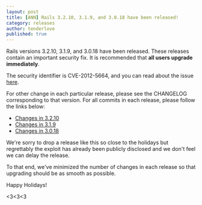 ```yaml
---
layout: post
title: [ANN] Rails 3.2.10, 3.1.9, and 3.0.18 have been released!
category: releases
author: tenderlove
published: true
---
```


Rails versions 3.2.10, 3.1.9, and 3.0.18 have been released.  These releases contain an important security fix.  It is recommended that **all users upgrade immediately**.

The security identifier is CVE-2012-5664, and you can read about the issue [here](https://groups.google.com/group/rubyonrails-security/browse_thread/thread/c2353369fea8c53).

For other change in each particular release, please see the CHANGELOG corresponding to that version.  For all commits in each release, please follow the links below:

* [Changes in 3.2.10](https://github.com/rails/rails/compare/v3.2.9...v3.2.10)
* [Changes in 3.1.9](https://github.com/rails/rails/compare/v3.1.8...v3.1.9)
* [Changes in 3.0.18](https://github.com/rails/rails/compare/v3.0.17...v3.0.18)

We're sorry to drop a release like this so close to the holidays but regrettably the exploit has already been publicly disclosed and we don't feel we can delay the release.

To that end, we've minimized the number of changes in each release so that upgrading should be as smooth as possible.

Happy Holidays!

<3<3<3

